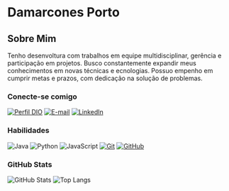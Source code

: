 # Damarcones Porto

## Sobre Mim

Tenho desenvoltura com trabalhos em equipe multidisciplinar, gerência e participação em projetos. Busco constantemente expandir meus conhecimentos em novas técnicas e ecnologias. Possuo empenho em cumprir metas e prazos, com dedicação na solução de problemas.

### Conecte-se comigo

[![Perfil DIO](https://img.shields.io/badge/-Meu%20Perfil%20na%20DIO-30A3DC?style=for-the-badge)](https://web.dio.me/users/damarcones/)
[![E-mail](https://img.shields.io/badge/-Email-000?style=for-the-badge&logo=gmail&logoColor=E94D5F)](mailto:damarcones@gmail.com)
[![LinkedIn](https://img.shields.io/badge/-LinkedIn-000?style=for-the-badge&logo=linkedin&logoColor=30A3DC)](https://www.linkedin.com/in/damarcones/)

### Habilidades

![Java](https://img.shields.io/badge/java-000?style=for-the-badge&logo=openjdk)
![Python](https://img.shields.io/badge/python-000?style=for-the-badge&logo=python&logoColor=ffdd54)
![JavaScript](https://img.shields.io/badge/JavaScript-000?style=for-the-badge&logo=javascript&logoColor=30A3DC)
[![Git](https://img.shields.io/badge/Git-000?style=for-the-badge&logo=git&logoColor=E94D5F)](https://git-scm.com/doc)
[![GitHub](https://img.shields.io/badge/GitHub-000?style=for-the-badge&logo=github&logoColor=30A3DC)](https://docs.github.com/)

### GitHub Stats

![GitHub Stats](https://github-readme-stats.vercel.app/api?username=damarcones&theme=transparent&bg_color=000&border_color=30A3DC&show_icons=true&icon_color=30A3DC&title_color=E94D5F&text_color=FFF)
![Top Langs](https://github-readme-stats-git-masterrstaa-rickstaa.vercel.app/api/top-langs/?username=damarcones&layout=compact&bg_color=000&border_color=30A3DC&title_color=E94D5F&text_color=FFF)
